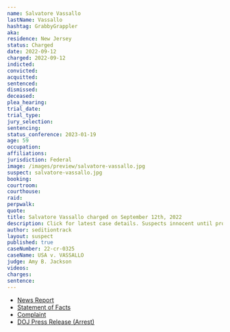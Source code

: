 ```yaml
---
name: Salvatore Vassallo
lastName: Vassallo
hashtag: GrabbyGrappler
aka:
residence: New Jersey
status: Charged
date: 2022-09-12
charged: 2022-09-12
indicted:
convicted:
acquitted:
sentenced:
dismissed:
deceased:
plea_hearing:
trial_date:
trial_type:
jury_selection:
sentencing:
status_conference: 2023-01-19
age: 59
occupation:
affiliations:
jurisdiction: Federal
image: /images/preview/salvatore-vassallo.jpg
suspect: salvatore-vassallo.jpg
booking:
courtroom:
courthouse:
raid:
perpwalk:
quote:
title: Salvatore Vassallo charged on September 12th, 2022
description: Click for latest case details. Suspects innocent until proven guilty.
author: seditiontrack
layout: suspect
published: true
caseNumber: 22-cr-0325
caseName: USA v. VASSALLO
judge: Amy B. Jackson
videos:
charges:
sentence:
---
```

- [News Report](https://newjersey.news12.com/toms-river-man-faces-charges-related-to-jan-6-riot-at-the-us-capitol)
- [Statement of Facts](https://www.justice.gov/usao-dc/case-multi-defendant/file/1535166/download)
- [Complaint](https://www.justice.gov/usao-dc/case-multi-defendant/file/1535176/download)
- [DOJ Press Release (Arrest)](https://www.justice.gov/usao-dc/pr/new-jersey-man-arrested-felony-and-misdemeanor-charges-actions-during-jan-6-capitol?s=31)

